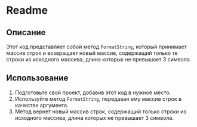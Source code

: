 # Readme

## Описание

Этот код представляет собой метод `FormatString`, который принимает массив строк и возвращает новый массив, содержащий только те строки из исходного массива, длина которых не превышает 3 символа.

## Использование

1. Подготовьте свой проект, добавив этот код в нужное место.
2. Используйте метод `FormatString`, передавая ему массив строк в качестве аргумента.
3. Метод вернет новый массив строк, содержащий только строки из исходного массива, длина которых не превышает 3 символа.
